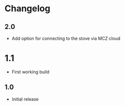 # Changelog

## 2.0

- Add option for connecting to the stove via MCZ cloud

# 1.1

- First working build

## 1.0

- Initial release
